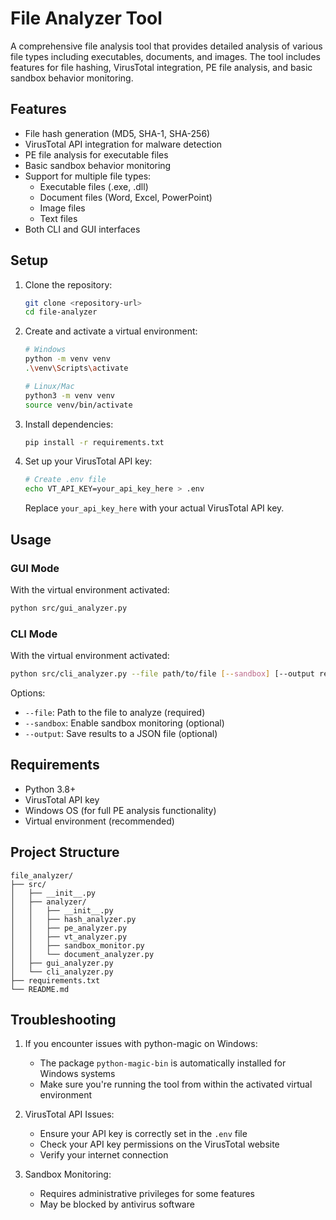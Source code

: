 # File Analyzer Tool

A comprehensive file analysis tool that provides detailed analysis of various file types including executables, documents, and images. The tool includes features for file hashing, VirusTotal integration, PE file analysis, and basic sandbox behavior monitoring.

## Features

- File hash generation (MD5, SHA-1, SHA-256)
- VirusTotal API integration for malware detection
- PE file analysis for executable files
- Basic sandbox behavior monitoring
- Support for multiple file types:
  - Executable files (.exe, .dll)
  - Document files (Word, Excel, PowerPoint)
  - Image files
  - Text files
- Both CLI and GUI interfaces

## Setup

1. Clone the repository:
   ```bash
   git clone <repository-url>
   cd file-analyzer
   ```

2. Create and activate a virtual environment:
   ```bash
   # Windows
   python -m venv venv
   .\venv\Scripts\activate

   # Linux/Mac
   python3 -m venv venv
   source venv/bin/activate
   ```

3. Install dependencies:
   ```bash
   pip install -r requirements.txt
   ```

4. Set up your VirusTotal API key:
   ```bash
   # Create .env file
   echo VT_API_KEY=your_api_key_here > .env
   ```
   Replace `your_api_key_here` with your actual VirusTotal API key.

## Usage

### GUI Mode
With the virtual environment activated:
```bash
python src/gui_analyzer.py
```

### CLI Mode
With the virtual environment activated:
```bash
python src/cli_analyzer.py --file path/to/file [--sandbox] [--output results.json]
```

Options:
- `--file`: Path to the file to analyze (required)
- `--sandbox`: Enable sandbox monitoring (optional)
- `--output`: Save results to a JSON file (optional)

## Requirements

- Python 3.8+
- VirusTotal API key
- Windows OS (for full PE analysis functionality)
- Virtual environment (recommended)

## Project Structure

```
file_analyzer/
├── src/
│   ├── __init__.py
│   ├── analyzer/
│   │   ├── __init__.py
│   │   ├── hash_analyzer.py
│   │   ├── pe_analyzer.py
│   │   ├── vt_analyzer.py
│   │   ├── sandbox_monitor.py
│   │   └── document_analyzer.py
│   ├── gui_analyzer.py
│   └── cli_analyzer.py
├── requirements.txt
└── README.md
```

## Troubleshooting

1. If you encounter issues with python-magic on Windows:
   - The package `python-magic-bin` is automatically installed for Windows systems
   - Make sure you're running the tool from within the activated virtual environment

2. VirusTotal API Issues:
   - Ensure your API key is correctly set in the `.env` file
   - Check your API key permissions on the VirusTotal website
   - Verify your internet connection

3. Sandbox Monitoring:
   - Requires administrative privileges for some features
   - May be blocked by antivirus software
